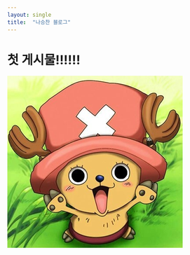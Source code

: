 ```yaml
---
layout: single
title:  "나승찬 블로그"
---
```


# 첫 게시물!!!!!!

![chopa](..\images\2022-11-22-first\chopa.jpg)
